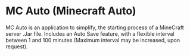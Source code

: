 # MC Auto (Minecraft Auto)
MC Auto is an application to simplify, the starting process of a MineCraft server .Jar file. Includes an Auto Save feature, with a flexible interval between 1 and 100 minutes (Maximum interval may be increased, upon request).
